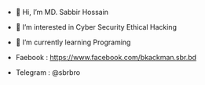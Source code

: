 - 👋 Hi, I’m MD. Sabbir Hossain
- 👀 I’m interested in Cyber Security Ethical Hacking
- 🌱 I’m currently learning Programing

- Faebook : https://www.facebook.com/bkackman.sbr.bd
- Telegram : @sbrbro
